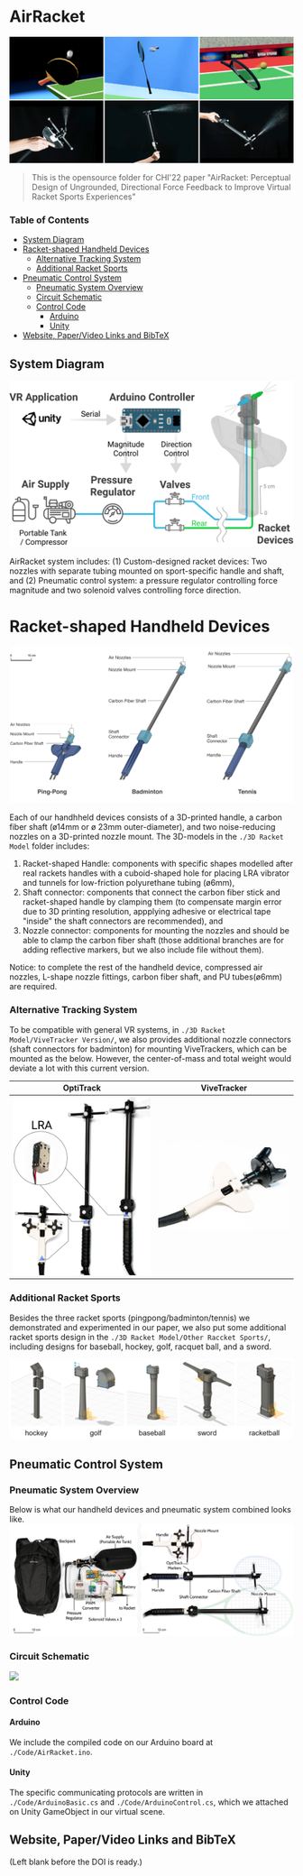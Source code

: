 # AirRacket

![](./Figures/Teaser_Figure_bordered.jpg)

>This is the opensource folder for CHI'22 paper "AirRacket: Perceptual Design of Ungrounded, Directional Force Feedback to Improve Virtual Racket Sports Experiences"

### Table of Contents  
- [System Diagram](#system-diagram)
- [Racket-shaped Handheld Devices](#racket-shaped-handheld-devices)
  - [Alternative Tracking System](#alternative-tracking-system)
  - [Additional Racket Sports](#additional-racket-sports)
- [Pneumatic Control System](#pneumatic-control-system)
  - [Pneumatic System Overview](#pneumatic-system-overview)
  - [Circuit Schematic](#circuit-schematic)
  - [Control Code](#code)
    - [Arduino](#arduino)
    - [Unity](#unity) 
- [Website, Paper/Video Links and BibTeX](#reference)

<a name="system-diagram"/>

## System Diagram

![](./Figures/SystemArchitecture.jpg)

AirRacket system includes: (1) Custom-designed racket devices: Two nozzles with separate tubing mounted on sport-specific handle and shaft, and (2) Pneumatic control system: a pressure regulator controlling force magnitude and two solenoid valves controlling force direction.


<a name="racket-shaped-handheld-devices"/>

# Racket-shaped Handheld Devices

![](./Figures/RacketStructure.jpg)

Each of our handhheld devices consists of a 3D-printed handle, a carbon fiber shaft (ø14mm or ø 23mm outer-diameter), and two noise-reducing nozzles on a 3D-printed nozzle mount. 
The 3D-models in the `./3D Racket Model` folder includes:
1. Racket-shaped Handle: components with specific shapes modelled after real rackets handles with a cuboid-shaped hole for placing LRA vibrator and tunnels for low-friction polyurethane tubing (ø6mm),
2. Shaft connector: components that connect the carbon fiber stick and racket-shaped handle by clamping them (to compensate margin error due to 3D printing resolution, appplying adhesive or electrical tape "inside" the shaft connectors are recommended), and
3. Nozzle connector: components for mounting the nozzles and should be able to clamp the carbon fiber shaft (those additional branches are for adding reflective markers, but we also include file without them).

Notice: to complete the rest of the handheld device, compressed air nozzles, L-shape nozzle fittings, carbon fiber shaft, and PU tubes(ø6mm) are required. 

<a name="alternative-tracking-system"/>

### Alternative Tracking System
To be compatible with general VR systems, in `./3D Racket Model/ViveTracker Version/`, we also provides additional nozzle connectors (shaft connectors for badminton) for mounting ViveTrackers, which can be mounted as the below. However, the center-of-mass and total weight would deviate a lot with this current version. 

|                    OptiTrack                     |                         ViveTracker                          |
| :----------------------------------------------: | :----------------------------------------------------------: |
| ![](./Figures/LRA.PNG) | ![](./Figures/DevicesVive.jpg) |


<a name="additional-racket-sports"/>

### Additional Racket Sports
Besides the three racket sports (pingpong/badminton/tennis) we demonstrated and experimented in our paper, we also put some additional racket sports design in the `./3D Racket Model/Other Raccket Sports/`, including designs for baseball, hockey, golf, racquet ball, and a sword.

<img src="./Figures/AdditionalRacketsDesign.PNG" style="zoom:75%;" />

<a name="pneumatic-control-system"/>

## Pneumatic Control System

<a name="pneumatic-system-overview"/>

### Pneumatic System Overview
Below is what our handheld devices and pneumatic system combined looks like.
![](./Figures/DeviceLayout.png)

<a name="circuit-schematic"/>

### Circuit Schematic
![](./Figures/Circuit.png)

<a name="code"/>

### Control Code

<a name="arduino"/>

#### Arduino
We include the compiled code on our Arduino board at `./Code/AirRacket.ino`.

<a name="unity"/>

#### Unity
The specific communicating protocols are written in `./Code/ArduinoBasic.cs` and `./Code/ArduinoControl.cs`, which we attached on Unity GameObject in our virtual scene.

<a name="reference"/>

## Website, Paper/Video Links and BibTeX
(Left blank before the DOI is ready.)
